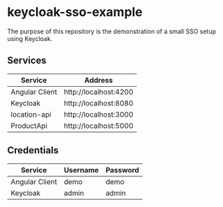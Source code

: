 # keycloak-sso-example

The purpose of this repository is the demonstration of a small SSO setup using Keycloak.

## Services

| Service               | Address                |
|------------------     |----------------------- |
| Angular Client        | http://localhost:4200  |
| Keycloak              | http://localhost:8080  |
| location-api          | http://localhost:3000  |
| ProductApi            | http://localhost:5000  |

## Credentials  

| Service               | Username               | Password               |
|------------------     |----------------------- |----------------------- |
| Angular Client        | demo                   | demo                   |
| Keycloak              | admin                  | admin                  |
